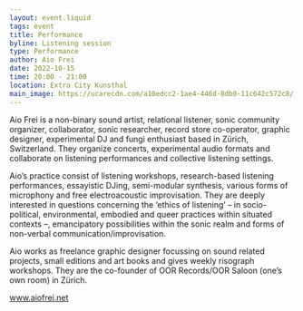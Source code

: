 ```yaml
---
layout: event.liquid
tags: event
title: Performance
byline: Listening session
type: Performance
author: Aio Frei
date: 2022-10-15
time: 20:00 - 21:00
location: Extra City Kunsthal
main_image: https://ucarecdn.com/a10edcc2-1ae4-446d-8db0-11c642c572c8/
---
```

Aio Frei is a non-binary sound artist, relational listener, sonic community organizer, collaborator, sonic researcher, record store co-operator, graphic designer, experimental DJ and fungi enthusiast based in Zürich, Switzerland. They organize concerts, experimental audio formats and collaborate on listening performances and collective listening settings. 

Aio’s practice consist of listening workshops, research-based listening performances, essayistic DJing, semi-modular synthesis, various forms of microphony and free electroacoustic improvisation. They are deeply interested in questions concerning the ‘ethics of listening’ – in socio-political, environmental, embodied and queer practices within situated contexts –, emancipatory possibilities within the sonic realm and forms of non-verbal communication/improvisation. 

Aio works as freelance graphic designer focussing on sound related projects, small editions and art books and gives weekly risograph workshops. They are the co-founder of OOR Records/OOR Saloon (one’s own room) in Zürich. 

www.aiofrei.net